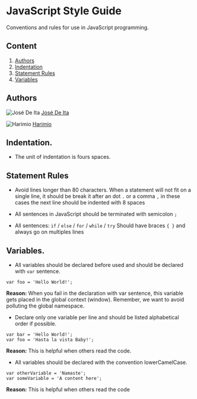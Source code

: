 # JavaScript Style Guide
Conventions and rules for use in JavaScript programming.

## Content
  1. [Authors](#authors)
  1. [Indentation](#indentation)
  1. [Statement Rules](#statement-rules)
  1. [Variables](#variables) 


## Authors

![José De Ita](https://avatars3.githubusercontent.com/u/12465470?v=3&s=30) [José De Ita]

![Harimio](https://avatars3.githubusercontent.com/u/12465425?v=3&u=d0d7b2461c31cb2bc17a44e2dd64d18439e0bca0&s=30) [Harimio]

[José De Ita]: <https://github.com/josedeita>
[Harimio]: <https://github.com/harimio>

## Indentation.
- The unit of indentation is fours spaces.

## Statement Rules

- Avoid lines longer than 80 characters. When a statement will not fit on a single line, it should be break it after an dot `.` or a comma `,` in these cases the next line should be indented with 8 spaces

- All sentences in JavaScript should be terminated with semicolon `;`

- All sentences: `if` / `else` / `for` / `while` / `try`  Should have braces `{ }` and always go on multiples lines

## Variables.

- All variables should be declared before used and should be declared with `var` sentence.

 ```
 var foo = 'Hello World!'; 
 ```

  **Reason:** When you fail in the declaration with var sentence, this variable gets placed in the global context (window). Remember, we want to avoid polluting the global namespace.

- Declare only one variable per line and should be listed alphabetical order if possible.
 ```
 var bar = 'Hello World!'; 
 var foo = 'Hasta la vista Baby!';
 ```

  **Reason:** This is helpful when others read the code.

- All variables should be declared with the convention lowerCamelCase.

 ```
 var otherVariable = 'Namaste';
 var someVariable = 'A content here'; 
 ```

  **Reason:** This is helpful when others read the code
  
  


